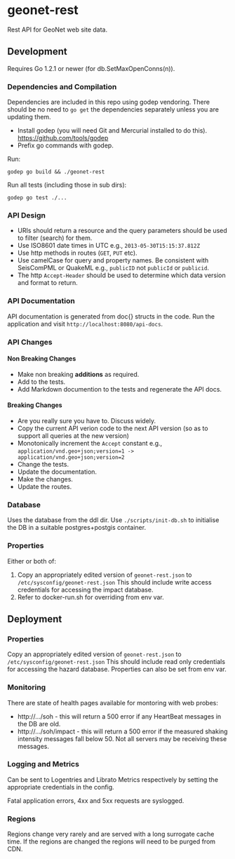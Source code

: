 # geonet-rest

Rest API for GeoNet web site data.

## Development 

Requires Go 1.2.1 or newer (for db.SetMaxOpenConns(n)).

### Dependencies and Compilation

Dependencies are included in this repo using godep vendoring.  There should be no need to `go get` the dependencies 
separately unless you are updating them.

* Install godep (you will need Git and Mercurial installed to do this). https://github.com/tools/godep
* Prefix go commands with godep.

Run:

```godep go build && ./geonet-rest```

Run all tests (including those in sub dirs):

```godep go test ./...```

### API Design

* URIs should return a resource and the query parameters should be used to filter (search) for them.
* Use ISO8601 date times in UTC e.g., `2013-05-30T15:15:37.812Z`
* Use http methods in routes (`GET`, `PUT` etc).
* Use camelCase for query and property names.  Be consistent with SeisComPML or QuakeML e.g., `publicID` not `publicId` or `publicid`.
* The  http `Accept-Header` should be used to determine which data version and format to return.

### API Documentation

API documentation is generated from doc{} structs in the code.  Run the application and visit `http://localhost:8080/api-docs`.

### API Changes

#### Non Breaking Changes

* Make non breaking **additions** as required.
* Add to the tests.
* Add Markdown documention to the tests and regenerate the API docs.

#### Breaking Changes

* Are you really sure you have to.  Discuss widely.
* Copy the current API verion code to the next API version (so as to support all queries at the new version)
* Monotonically increment the `Accept` constant e.g., `application/vnd.geo+json;version=1 -> application/vnd.geo+json;version=2`
* Change the tests.  
* Update the documentation.  
* Make the changes.  
* Update the routes.  


### Database

Uses the database from the ddl dir.  Use `./scripts/init-db.sh` to initialise the DB in a suitable postgres+postgis container.

### Properties

Either or both of: 
1. Copy an appropriately edited version of `geonet-rest.json` to `/etc/sysconfig/geonet-rest.json`  This should include write access credentials for accessing the impact database.
2. Refer to docker-run.sh for overriding from env var.

## Deployment

### Properties 

Copy an appropriately edited version of `geonet-rest.json` to `/etc/sysconfig/geonet-rest.json`  This should include read only credentials for accessing the hazard database.  Properties can also be set from env var.

### Monitoring

There are state of health pages available for montoring with web probes:

* http://.../soh - this will return a 500 error if any HeartBeat messages in the DB are old.
* http://.../soh/impact - this will return a 500 error if the measured shaking intensity messages fall below 50.  Not all servers may be receiving these messages.

### Logging and Metrics

Can be sent to Logentries and Librato Metrics respectively by setting the appropriate credentials in the config.

Fatal application errors, 4xx and 5xx requests are syslogged.

### Regions

Regions change very rarely and are served with a long surrogate cache time.  If the regions are changed the regions will need to be
purged from CDN.